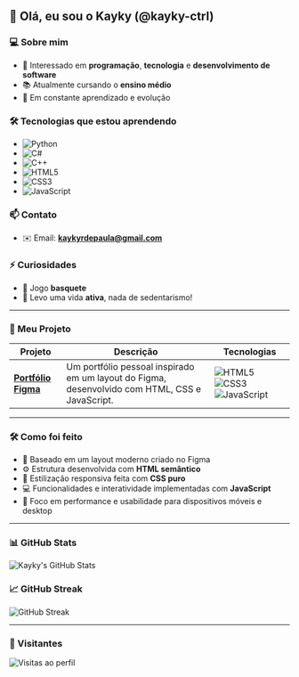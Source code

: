 ## 👋 Olá, eu sou o Kayky (@kayky-ctrl)

### 💻 Sobre mim
- 🎯 Interessado em **programação**, **tecnologia** e **desenvolvimento de software**
- 📚 Atualmente cursando o **ensino médio**
- 🧠 Em constante aprendizado e evolução

### 🛠️ Tecnologias que estou aprendendo
- ![Python](https://img.shields.io/badge/Python-3776AB?style=for-the-badge&logo=python&logoColor=white)
- ![C#](https://img.shields.io/badge/C%23-239120?style=for-the-badge&logo=c-sharp&logoColor=white)
- ![C++](https://img.shields.io/badge/C++-00599C?style=for-the-badge&logo=cplusplus&logoColor=white)
- ![HTML5](https://img.shields.io/badge/HTML5-E34F26?style=for-the-badge&logo=html5&logoColor=white)
- ![CSS3](https://img.shields.io/badge/CSS3-1572B6?style=for-the-badge&logo=css3&logoColor=white)
- ![JavaScript](https://img.shields.io/badge/JavaScript-F7DF1E?style=for-the-badge&logo=javascript&logoColor=black)

### 📫 Contato
- ✉️ Email: **kaykyrdepaula@gmail.com**

### ⚡ Curiosidades
- 🏀 Jogo **basquete**
- 💪 Levo uma vida **ativa**, nada de sedentarismo!

---

### 💼 Meu Projeto

| Projeto | Descrição | Tecnologias |
|--------|-----------|-------------|
| [**Portfólio Figma**](https://kayky-ctrl.github.io/portfolioFigma/) | Um portfólio pessoal inspirado em um layout do Figma, desenvolvido com HTML, CSS e JavaScript. | ![HTML5](https://img.shields.io/badge/HTML5-E34F26?style=flat-square&logo=html5&logoColor=white) ![CSS3](https://img.shields.io/badge/CSS3-1572B6?style=flat-square&logo=css3&logoColor=white) ![JavaScript](https://img.shields.io/badge/JavaScript-F7DF1E?style=flat-square&logo=javascript&logoColor=black) |

---

### 🛠️ Como foi feito

- 🎨 Baseado em um layout moderno criado no Figma  
- ⚙️ Estrutura desenvolvida com **HTML semântico**  
- 🎨 Estilização responsiva feita com **CSS puro**  
- 💻 Funcionalidades e interatividade implementadas com **JavaScript**  
- 🚀 Foco em performance e usabilidade para dispositivos móveis e desktop  

---

### 📊 GitHub Stats
![Kayky's GitHub Stats](https://github-readme-stats.vercel.app/api?username=kayky-ctrl&show_icons=true&theme=tokyonight)

### 📈 GitHub Streak
![GitHub Streak](https://streak-stats.demolab.com?user=kayky-ctrl&theme=tokyonight)

---

### 👀 Visitantes
![Visitas ao perfil](https://komarev.com/ghpvc/?username=kayky-ctrl&color=blue)
